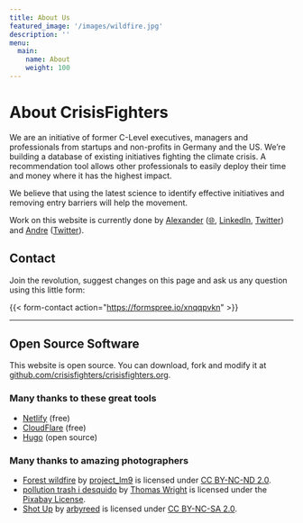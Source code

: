 ```yaml
---
title: About Us
featured_image: '/images/wildfire.jpg'
description: ''
menu:
  main:
    name: About
    weight: 100
---
```


# About CrisisFighters
We are an initiative of former C-Level executives, managers and professionals from startups and non-profits in Germany and the US. We’re building a database of existing initiatives fighting the climate crisis. A recommendation tool allows other professionals to easily deploy their time and money where it has the highest impact.

We believe that using the latest science to identify effective initiatives and removing entry barriers will help the movement.

Work on this website is currently done by [Alexander](mailto:alexander@crisisfighters.org) ([🌐](https://www.alexthiel.de), [LinkedIn](https://www.linkedin.com/in/reasn/), [Twitter](https://www.twitter.com/alexanderthiel)) and [Andre](mailto:andre@crisisfighters.org) ([Twitter](https://www.twitter.com/andre_oderwas)).

## Contact

Join the revolution, suggest changes on this page and ask us any question using this little form:

{{< form-contact action="https://formspree.io/xnqqpvkn"  >}}


--- 

## Open Source Software
This website is open source. You can download, fork and modify it at [github.com/crisisfighters/crisisfighters.org](https://github.com/crisisfighters/crisisfighters.org/).

### Many thanks to these great tools
* [Netlify](https://netlify.com) (free)
* [CloudFlare](https://cloudflare.com) (free)
* [Hugo](https://gohugo.io) (open source)

### Many thanks to amazing photographers

* [Forest wildfire](https://www.flickr.com/photos/132152588@N03/22412407671) by [project_lm9](https://www.flickr.com/photos/132152588@N03) is licensed under [CC BY-NC-ND 2.0](https://creativecommons.org/licenses/by-nc-nd/2.0/?ref=ccsearch&atype=rich).
* [pollution trash i desquido](https://pixabay.com/photos/pollution-trash-i-desquido-1861133) by [Thomas Wright](https://pixabay.com/users/BilingualColombia-3851956) is licensed under the [Pixabay License](https://pixabay.com/service/license/).
* [Shot Up](https://www.flickr.com/photos/19779889@N00/4343683727) by [arbyreed](https://www.flickr.com/photos/19779889@N00) is licensed under [CC BY-NC-SA 2.0](https://creativecommons.org/licenses/by-nc-sa/2.0/?ref=ccsearch).

